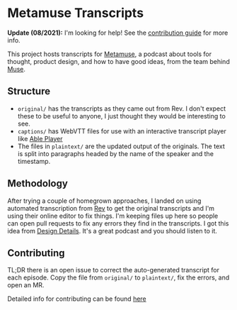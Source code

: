 # Metamuse Transcripts

**Update (08/2021):** I'm looking for help! See the [contribution guide](CONTRIBUTING.md) for more info.

This project hosts transcripts for [Metamuse](https://museapp.com/podcast/), a podcast about tools for thought, product design, and how to have good ideas, from the team behind [Muse](https://museapp.com/).

## Structure
- `original/` has the transcripts as they came out from Rev. I don't expect these to be useful to anyone, I just thought they would be interesting to see.
- `captions/` has WebVTT files for use with an interactive transcript player like [Able Player](https://ableplayer.github.io/ableplayer/)
- The files in `plaintext/` are the updated output of the originals. The text is split into paragraphs headed by the name of the speaker and the timestamp.

## Methodology
After trying a couple of homegrown approaches, I landed on using automated transcription from [Rev](https://rev.com/) to get the original transcripts and I'm using their online editor to fix things. I'm keeping files up here so people can open pull requests to fix any errors they find in the transcripts. I got this idea from [Design Details](https://github.com/designdetails/designdetails). It's a great podcast and you should listen to it.

## Contributing
TL;DR there is an open issue to correct the auto-generated transcript for each episode. Copy the file from `original/` to `plaintext/`, fix the errors, and open an MR.

Detailed info for contributing can be found [here](CONTRIBUTING.md)
